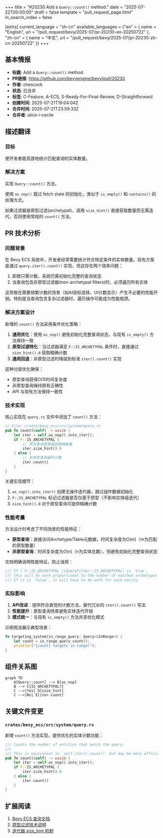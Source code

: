 +++
title = "#20230 Add a `Query::count()` method."
date = "2025-07-22T00:00:00"
draft = false
template = "pull_request_page.html"
in_search_index = false

[extra]
current_language = "zh-cn"
available_languages = {"en" = { name = "English", url = "/pull_request/bevy/2025-07/pr-20230-en-20250722" }, "zh-cn" = { name = "中文", url = "/pull_request/bevy/2025-07/pr-20230-zh-cn-20250722" }}
+++

## 基本情报
- **标题**: Add a `Query::count()` method.
- **PR链接**: https://github.com/bevyengine/bevy/pull/20230
- **作者**: chescock
- **状态**: 已合并
- **标签**: C-Feature, A-ECS, S-Ready-For-Final-Review, D-Straightforward
- **创建时间**: 2025-07-21T19:04:04Z
- **合并时间**: 2025-07-21T23:59:33Z
- **合并者**: alice-i-cecile

## 描述翻译
### 目标
使开发者能高效地统计匹配查询的实体数量。

### 解决方案
实现 `Query::count()` 方法。

使用 `as_nop()` 跳过 fetch state 的初始化，类似于 `is_empty()` 和 `contains()` 的处理方式。

如果过滤器是原型过滤(archetypal)，调用 `size_hint()` 直接获取数量而无需迭代。否则使用常规的 `count()` 方法。

## PR 技术分析

### 问题背景
在 Bevy ECS 系统中，开发者经常需要统计符合特定条件的实体数量。现有方案是通过 `query.iter().count()` 实现，但这存在两个效率问题：
1. 即使只需计数，系统仍需初始化完整的查询状态
2. 当查询包含非原型过滤器(non-archetypal filters)时，必须遍历所有实体

这导致在需要频繁计数的场景（如AI目标选择、UI计数显示）产生不必要的性能开销。特别是当查询包含复杂过滤器时，遍历操作可能成为性能瓶颈。

### 解决方案设计
新增的 `count()` 方法采用条件优化策略：
1. **通用优化**：使用 `as_nop()` 避免初始化完整查询状态，与现有 `is_empty()` 方法保持一致
2. **原型过滤特化**：当过滤器满足 `F::IS_ARCHETYPAL` 条件时，直接通过 `size_hint().0` 获取精确计数
3. **通用回退**：非原型过滤时降级到标准 `iter().count()` 实现

这种分层优化确保：
- 原型查询获得O(1)时间复杂度
- 非原型查询保持原有正确性
- API 与现有方法保持一致性

### 技术实现
核心实现在 `query.rs` 文件中添加了 `count()` 方法：

```rust
// File: crates/bevy_ecs/src/system/query.rs
pub fn count(&self) -> usize {
    let iter = self.as_nop().into_iter();
    if F::IS_ARCHETYPAL {
        // 原型查询直接返回精确数量
        iter.size_hint().0
    } else {
        // 非原型查询遍历计数
        iter.count()
    }
}
```
关键实现细节：
1. `as_nop().into_iter()` 创建无操作迭代器，跳过组件数据初始化
2. `F::IS_ARCHETYPAL` 标记过滤器是否仅基于原型（不影响实体级迭代）
3. `size_hint().0` 对于原型查询可提供精确计数

### 性能考量
方法设计时考虑了不同场景的性能特征：
- **原型查询**：直接访问Archetype/Table元数据，时间复杂度为O(m)（m为匹配的原型数量）
- **非原型查询**：时间复杂度为O(n)（n为实体总数），但避免初始化完整查询状态

文档明确说明性能特征，防止误用：
```rust
/// If [`F::IS_ARCHETYPAL`](QueryFilter::IS_ARCHETYPAL) is `true`,
/// this will do work proportional to the number of matched archetypes or tables...
/// If it is `false`, it will have to do work for each entity.
```

### 实际影响
1. **API改进**：提供符合直觉的计数方法，替代冗长的 `iter().count()` 写法
2. **性能提升**：原型查询场景避免实体迭代开销
3. **模式统一**：与现有 `is_empty()` 方法共享优化模式

示例用法展示典型场景：
```rust
fn targeting_system(in_range_query: Query<&InRange>) {
    let count = in_range_query.count();
    println!("{count} targets in range!");
}
```

## 组件关系图

```mermaid
graph TD
    A[Query::count] --> B[as_nop]
    B --> C{IS_ARCHETYPAL?}
    C -->|Yes| D[size_hint]
    C -->|No| E[iter.count]
```

## 关键文件变更

### `crates/bevy_ecs/src/system/query.rs`
新增 `count()` 方法实现，提供优化的实体计数功能：

```rust
/// Counts the number of entities that match the query.
///
/// This is equivalent to `self.iter().count()` but may be more efficient...
pub fn count(&self) -> usize {
    let iter = self.as_nop().into_iter();
    if F::IS_ARCHETYPAL {
        iter.size_hint().0
    } else {
        iter.count()
    }
}
```

## 扩展阅读
1. [Bevy ECS 查询文档](https://docs.rs/bevy_ecs/latest/bevy_ecs/system/struct.Query.html)
2. [原型过滤技术说明](https://github.com/bevyengine/bevy/blob/main/docs/ecs_design.md#archetypal-queries)
3. [迭代器 size_hint 机制](https://doc.rust-lang.org/std/iter/trait.Iterator.html#method.size_hint)